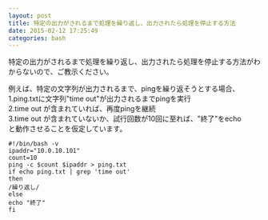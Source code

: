 ```yaml
---
layout: post
title: 特定の出力がされるまで処理を繰り返し、出力されたら処理を停止する方法
date: 2015-02-12 17:25:49
categories: bash
---
```

<p>特定の出力がされるまで処理を繰り返し、出力されたら処理を停止する方法がわからないので、ご教示ください。</p>

<p>例えば、特定の文字列が出力されるまで、pingを繰り返そうとする場合、<br>
1.ping.txtに文字列"time out"が出力されるまでpingを実行<br>
2.time out が含まれていれば、再度pingを継続<br>
3.time out が含まれていないか、試行回数が10回に至れば、"終了"をecho<br>
と動作させることを仮定しています。</p>

<pre><code>#!/bin/bash -v
ipaddr="10.0.10.101"
count=10
ping -c $count $ipaddr &gt; ping.txt
if echo ping.txt | grep 'time out'
then
/繰り返し/
else
echo "終了"
fi
</code></pre>
